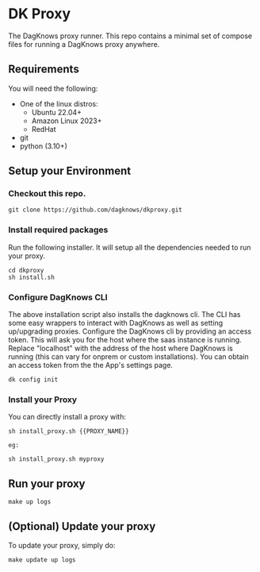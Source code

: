 # DK Proxy

The DagKnows proxy runner.   This repo contains a minimal set of compose files for running a DagKnows proxy anywhere.

## Requirements

You will need the following:

* One of the linux distros:
  * Ubuntu 22.04+
  * Amazon Linux 2023+
  * RedHat
* git
* python (3.10+)

## Setup your Environment

### Checkout this repo.

```
git clone https://github.com/dagknows/dkproxy.git
```

### Install required packages

Run the following installer.  It will setup all the dependencies needed to run your proxy.

```
cd dkproxy
sh install.sh
```

### Configure DagKnows CLI

The above installation script also installs the dagknows cli.  The CLI has some easy wrappers to interact with DagKnows as well as setting up/upgrading proxies.  Configure the DagKnows cli by providing an access token.  This will ask you for the host where the saas instance is running.   Replace "localhost" with the address of the host where DagKnows is running (this can vary for onprem or custom installations).  You can obtain an access token from the the App's settings page.

```
dk config init
```


### Install your Proxy

You can directly install a proxy with:

```
sh install_proxy.sh {{PROXY_NAME}}

eg:

sh install_proxy.sh myproxy
```

## Run your proxy

```
make up logs
```

## (Optional) Update your proxy

To update your proxy, simply do:

```
make update up logs
```
